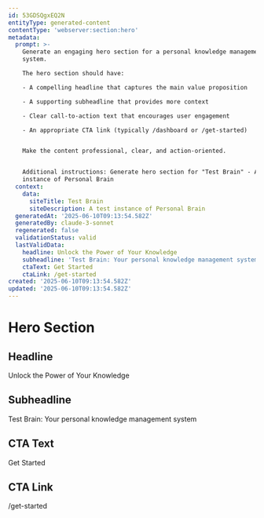 ```yaml
---
id: 53GDSQgxEQ2N
entityType: generated-content
contentType: 'webserver:section:hero'
metadata:
  prompt: >-
    Generate an engaging hero section for a personal knowledge management
    system. 

    The hero section should have:

    - A compelling headline that captures the main value proposition

    - A supporting subheadline that provides more context

    - Clear call-to-action text that encourages user engagement

    - An appropriate CTA link (typically /dashboard or /get-started)


    Make the content professional, clear, and action-oriented.


    Additional instructions: Generate hero section for "Test Brain" - A test
    instance of Personal Brain
  context:
    data:
      siteTitle: Test Brain
      siteDescription: A test instance of Personal Brain
  generatedAt: '2025-06-10T09:13:54.582Z'
  generatedBy: claude-3-sonnet
  regenerated: false
  validationStatus: valid
  lastValidData:
    headline: Unlock the Power of Your Knowledge
    subheadline: 'Test Brain: Your personal knowledge management system'
    ctaText: Get Started
    ctaLink: /get-started
created: '2025-06-10T09:13:54.582Z'
updated: '2025-06-10T09:13:54.582Z'
---
```

# Hero Section

## Headline
Unlock the Power of Your Knowledge

## Subheadline
Test Brain: Your personal knowledge management system

## CTA Text
Get Started

## CTA Link
/get-started

